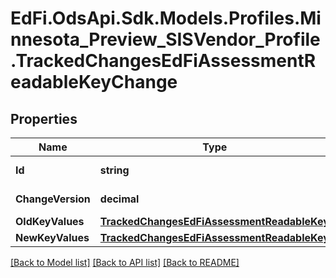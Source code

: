 # EdFi.OdsApi.Sdk.Models.Profiles.Minnesota_Preview_SISVendor_Profile.TrackedChangesEdFiAssessmentReadableKeyChange

## Properties

Name | Type | Description | Notes
------------ | ------------- | ------------- | -------------
**Id** | **string** | Resource identifier | [optional] 
**ChangeVersion** | **decimal** | Change version | [optional] 
**OldKeyValues** | [**TrackedChangesEdFiAssessmentReadableKey**](TrackedChangesEdFiAssessmentReadableKey.md) |  | [optional] 
**NewKeyValues** | [**TrackedChangesEdFiAssessmentReadableKey**](TrackedChangesEdFiAssessmentReadableKey.md) |  | [optional] 

[[Back to Model list]](../README.md#documentation-for-models) [[Back to API list]](../README.md#documentation-for-api-endpoints) [[Back to README]](../README.md)

